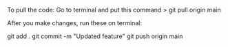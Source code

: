 To pull the code: 
Go to terminal and put this command > git pull origin main

After you make changes, run these on terminal:

git add .
git commit -m "Updated feature"
git push origin main


